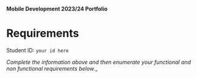**Mobile Development 2023/24 Portfolio**
# Requirements

Student ID: `your id here`

_Complete the information above and then enumerate your functional and non functional requirements below.__